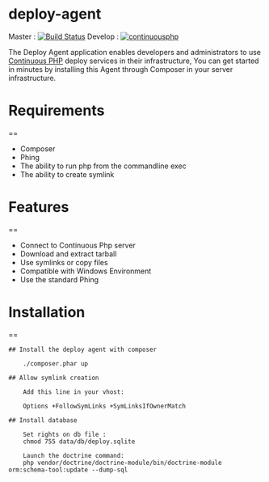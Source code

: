 deploy-agent
============

Master :
[![Build Status](https://status.continuousphp.com/git-hub/continuousphp/deploy-agent?token=8a3ddb18-d8aa-45af-8e5a-718a7a668dba&branch=master)](https://continuousphp.com/git-hub/continuousphp/deploy-agent)
Develop :
[![continuousphp](https://status.continuousphp.com/git-hub/continuousphp/deploy-agent?token=8a3ddb18-d8aa-45af-8e5a-718a7a668dba&branch=develop)](https://continuousphp.com/git-hub/continuousphp/deploy-agent)

The Deploy Agent application enables developers and administrators to use [Continuous PHP](continuousphp.com) deploy services in their infrastructure,
You can get started in minutes by installing this Agent through Composer in your server infrastructure.

# Requirements
==

* Composer
* Phing
* The ability to run php from the commandline exec
* The ability to create symlink

# Features
==

* Connect to Continuous Php server
* Download and extract tarball
* Use symlinks or copy files
* Compatible with Windows Environment
* Use the standard Phing

# Installation
==

    ## Install the deploy agent with composer

        ./composer.phar up

    ## Allow symlink creation

        Add this line in your vhost:

        Options +FollowSymLinks +SymLinksIfOwnerMatch

    ## Install database

        Set rights on db file :
        chmod 755 data/db/deploy.sqlite

        Launch the doctrine command:
        php vendor/doctrine/doctrine-module/bin/doctrine-module orm:schema-tool:update --dump-sql

